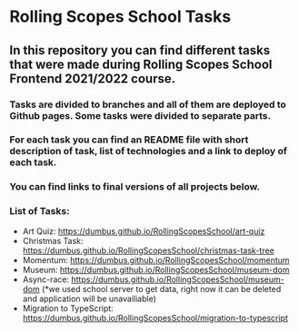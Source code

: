 # Rolling Scopes School Tasks
## In this repository you can find different tasks that were made during Rolling Scopes School Frontend 2021/2022 course.
### Tasks are divided to branches and all of them are deployed to Github pages. Some tasks were divided to separate parts.
### For each task you can find an README file with short description of task, list of technologies and a link to deploy of each task. 
### You can find links to final versions of all projects below.
### List of Tasks:
* Art Quiz: https://dumbus.github.io/RollingScopesSchool/art-quiz
* Christmas Task: https://dumbus.github.io/RollingScopesSchool/christmas-task-tree
* Momentum: https://dumbus.github.io/RollingScopesSchool/momentum
* Museum: https://dumbus.github.io/RollingScopesSchool/museum-dom
* Async-race: https://dumbus.github.io/RollingScopesSchool/museum-dom (*we used school server to get data, right now it can be deleted and application will be unavailiable)
* Migration to TypeScript: https://dumbus.github.io/RollingScopesSchool/migration-to-typescript
